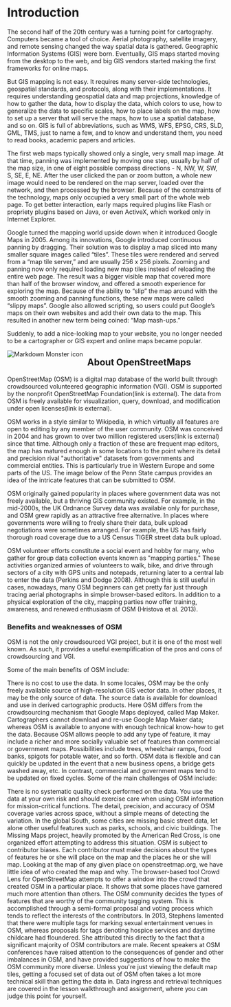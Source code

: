 # Introduction

The second half of the 20th century was a turning point for cartography. Computers became a tool of choice. Aerial photography, satellite imagery, and remote sensing changed the way spatial data is gathered. Geographic Information Systems (GIS) were born. Eventually, GIS maps started moving from the desktop to the web, and big GIS vendors started making the first frameworks for online maps.

But GIS mapping is not easy. It requires many server-side technologies, geospatial standards, and protocols, along with their implementations. It requires understanding geospatial data and map projections, knowledge of how to gather the data, how to display the data, which colors to use, how to generalize the data to specific scales, how to place labels on the map, how to set up a server that will serve the maps, how to use a spatial database, and so on. GIS is full of abbreviations, such as WMS, WFS, EPSG, CRS, SLD, GML, TMS, just to name a few, and to know and understand them, you need to read books, academic papers and articles.

The first web maps typically showed only a single, very small map image. At that time, panning was implemented by moving one step, usually by half of the map size, in one of eight possible compass directions - N, NW, W, SW, S, SE, E, NE. After the user clicked the pan or zoom button, a whole new image would need to be rendered on the map server, loaded over the network, and then processed by the browser. Because of the constraints of the technology, maps only occupied a very small part of the whole web page. To get better interaction, early maps required plugins like Flash or propriety plugins based on Java, or even ActiveX, which worked only in Internet Explorer.

Google turned the mapping world upside down when it introduced Google Maps in 2005. Among its innovations, Google introduced continuous panning by dragging. Their solution was to display a map sliced into many smaller square images called “tiles”. These tiles were rendered and served from a “map tile server,” and are usually 256 x 256 pixels. Zooming and panning now only required loading new map tiles instead of reloading the entire web page. The result was a bigger visible map that covered more than half of the browser window, and offered a smooth experience for exploring the map. Because of the ability to “slip” the map around with the smooth zooming and panning functions, these new maps were called “slippy maps”. Google also allowed scripting, so users could put Google’s maps on their own websites and add their own data to the map. This resulted in another new term being coined: “Map mash-ups.”

Suddenly, to add a nice-looking map to your website, you no longer needed to be a cartographer or GIS expert and online maps became popular.

<img src="https://learn.microsoft.com/en-us/bingmaps/articles/media/5cff54de-5133-4369-8680-52d2723eb756.jpg"
     alt="Markdown Monster icon"
     style="float: left; margin-right: 10px;" />

## About OpenStreetMaps

OpenStreetMap (OSM) is a digital map database of the world built through crowdsourced volunteered geographic information (VGI). OSM is supported by the nonprofit OpenStreetMap Foundation(link is external). The data from OSM is freely available for visualization, query, download, and modification under open licenses(link is external).

OSM works in a style similar to Wikipedia, in which virtually all features are open to editing by any member of the user community. OSM was conceived in 2004 and has grown to over two million registered users(link is external) since that time. Although only a fraction of these are frequent map editors, the map has matured enough in some locations to the point where its detail and precision rival "authoritative" datasets from governments and commercial entities. This is particularly true in Western Europe and some parts of the US. The image below of the Penn State campus provides an idea of the intricate features that can be submitted to OSM.

OSM originally gained popularity in places where government data was not freely available, but a thriving GIS community existed. For example, in the mid-2000s, the UK Ordnance Survey data was available only for purchase, and OSM grew rapidly as an attractive free alternative. In places where governments were willing to freely share their data, bulk upload negotiations were sometimes arranged. For example, the US has fairly thorough road coverage due to a US Census TIGER street data bulk upload.

OSM volunteer efforts constitute a social event and hobby for many, who gather for group data collection events known as "mapping parties." These activities organized armies of volunteers to walk, bike, and drive through sectors of a city with GPS units and notepads, returning later to a central lab to enter the data (Perkins and Dodge 2008). Although this is still useful in cases, nowadays, many OSM beginners can get pretty far just through tracing aerial photographs in simple browser-based editors. In addition to a physical exploration of the city, mapping parties now offer training, awareness, and renewed enthusiasm of OSM (Hristova et al. 2013).

### Benefits and weaknesses of OSM

OSM is not the only crowdsourced VGI project, but it is one of the most well known. As such, it provides a useful exemplification of the pros and cons of crowdsourcing and VGI.

Some of the main benefits of OSM include:

There is no cost to use the data. In some locales, OSM may be the only freely available source of high-resolution GIS vector data. In other places, it may be the only source of data.
The source data is available for download and use in derived cartographic products. Here OSM differs from the crowdsourcing mechanism that Google Maps deployed, called Map Maker. Cartographers cannot download and re-use Google Map Maker data; whereas OSM is available to anyone with enough technical know-how to get the data.
Because OSM allows people to add any type of feature, it may include a richer and more socially valuable set of features than commercial or government maps. Possibilities include trees, wheelchair ramps, food banks, spigots for potable water, and so forth.
OSM data is flexible and can quickly be updated in the event that a new business opens, a bridge gets washed away, etc. In contrast, commercial and government maps tend to be updated on fixed cycles.
Some of the main challenges of OSM include:

There is no systematic quality check performed on the data. You use the data at your own risk and should exercise care when using OSM information for mission-critical functions.
The detail, precision, and accuracy of OSM coverage varies across space, without a simple means of detecting the variation. In the global South, some cities are missing basic street data, let alone other useful features such as parks, schools, and civic buildings. The Missing Maps project, heavily promoted by the American Red Cross, is one organized effort attempting to address this situation.
OSM is subject to contributor biases. Each contributor must make decisions about the types of features he or she will place on the map and the places he or she will map. Looking at the map of any given place on openstreetmap.org, we have little idea of who created the map and why. The browser-based tool Crowd Lens for OpenStreetMap attempts to offer a window into the crowd that created OSM in a particular place. It shows that some places have garnered much more attention than others.
The OSM community decides the types of features that are worthy of the community tagging system. This is accomplished through a semi-formal proposal and voting process which tends to reflect the interests of the contributors. In 2013, Stephens lamented that there were multiple tags for marking sexual entertainment venues in OSM, whereas proposals for tags denoting hospice services and daytime childcare had floundered. She attributed this directly to the fact that a significant majority of OSM contributors are male. Recent speakers at OSM conferences have raised attention to the consequences of gender and other imbalances in OSM, and have provided suggestions of how to make the OSM community more diverse.
Unless you're just viewing the default map tiles, getting a focused set of data out of OSM often takes a lot more technical skill than getting the data in. Data ingress and retrieval techniques are covered in the lesson walkthrough and assignment, where you can judge this point for yourself.
